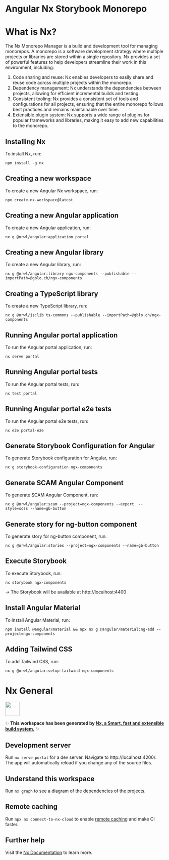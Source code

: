 # Angular Nx Storybook Monorepo

# What is Nx?
The Nx Monorepo Manager is a build and development tool for managing monorepos. A monorepo is a software development strategy where multiple projects or libraries are stored within a single repository. Nx provides a set of powerful features to help developers streamline their work in this environment, including:

1. Code sharing and reuse: Nx enables developers to easily share and reuse code across multiple projects within the monorepo.
1. Dependency management: Nx understands the dependencies between projects, allowing for efficient incremental builds and testing.
1. Consistent tooling: Nx provides a consistent set of tools and configurations for all projects, ensuring that the entire monorepo follows best practices and remains maintainable over time.
1. Extensible plugin system: Nx supports a wide range of plugins for popular frameworks and libraries, making it easy to add new capabilities to the monorepo.

## Installing Nx

To install Nx, run:

```shell
npm install -g nx
```

## Creating a new workspace

To create a new Angular Nx workspace, run:

```shell
npx create-nx-workspace@latest
```

## Creating a new Angular application

To create a new Angular application, run:

```shell
nx g @nrwl/angular:application portal
```

## Creating a new Angular library

To create a new Angular library, run:

```shell
nx g @nrwl/angular:library ngx-components --publishable --importPath=@gblo.ch/ngx-components
```

## Creating a TypeScript library

To create a new TypeScript library, run:

```shell
nx g @nrwl/js:lib ts-commons --publishable --importPath=@gblo.ch/ngx-components
```

## Running Angular portal application

To run the Angular portal application, run:

```shell
nx serve portal
```

## Running Angular portal tests

To run the Angular portal tests, run:

```shell
nx test portal
```

## Running Angular portal e2e tests

To run the Angular portal e2e tests, run:

```shell
nx e2e portal-e2e
```

## Generate Storybook Configuration for Angular

To generate Storybook configuration for Angular, run:

```shell
nx g storybook-configuration ngx-components
```

## Generate SCAM Angular Component

To generate SCAM Angular Component, run:

```shell
nx g @nrwl/angular:scam --project=ngx-components --export  --style=scss --name=gb-button
```

## Generate story for ng-button component

To generate story for ng-button component, run:

```shell
nx g @nrwl/angular:stories --project=ngx-components --name=gb-button
```

## Execute Storybook

To execute Storybook, run:

```shell
nx storybook ngx-components
```

→ The Storybook will be available at http://localhost:4400

## Install Angular Material

To install Angular Material, run:

```shell
npm install @angular/material && npx nx g @angular/material:ng-add --project=ngx-components
```

## Adding Tailwind CSS

To add Tailwind CSS, run:

```shell
nx g @nrwl/angular:setup-tailwind ngx-components
```

# Nx General

<a alt="Nx logo" href="https://nx.dev" target="_blank" rel="noreferrer"><img src="https://raw.githubusercontent.com/nrwl/nx/master/images/nx-logo.png" width="45"></a>

✨ **This workspace has been generated by [Nx, a Smart, fast and extensible build system.](https://nx.dev)** ✨

## Development server

Run `nx serve portal` for a dev server. Navigate to http://localhost:4200/. The app will automatically reload if you change any of the source files.

## Understand this workspace

Run `nx graph` to see a diagram of the dependencies of the projects.

## Remote caching

Run `npx nx connect-to-nx-cloud` to enable [remote caching](https://nx.app) and make CI faster.

## Further help

Visit the [Nx Documentation](https://nx.dev) to learn more.
